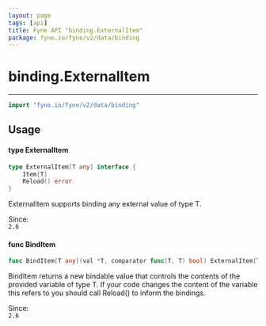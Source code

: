 ```yaml
---
layout: page
tags: [api]
title: Fyne API "binding.ExternalItem"
package: fyne.io/fyne/v2/data/binding
---
```


# binding.ExternalItem
---
```go
import "fyne.io/fyne/v2/data/binding"
```

## Usage

#### type ExternalItem

```go
type ExternalItem[T any] interface {
	Item[T]
	Reload() error
}
```

ExternalItem supports binding any external value of type T.


<div class="since">Since: <code>
2.6</code></div>

#### func  BindItem

```go
func BindItem[T any](val *T, comparator func(T, T) bool) ExternalItem[T]
```
BindItem returns a new bindable value that controls the contents of the provided variable of type T. If your code changes the content of the variable this refers to you should call Reload() to inform the bindings.


<div class="since">Since: <code>
2.6</code></div>
